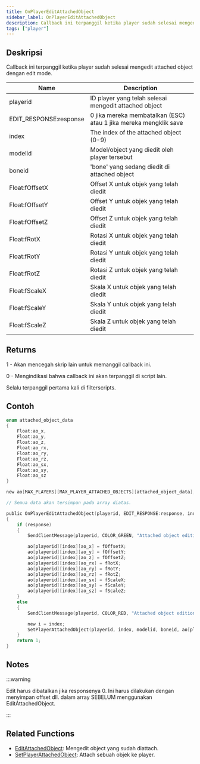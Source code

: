 ```yaml
---
title: OnPlayerEditAttachedObject
sidebar_label: OnPlayerEditAttachedObject
description: Callback ini terpanggil ketika player sudah selesai mengedit attached object dengan edit mode.
tags: ["player"]
---
```


## Deskripsi

Callback ini terpanggil ketika player sudah selesai mengedit attached object dengan edit mode.

| Name                   | Description                                                      |
|------------------------|------------------------------------------------------------------|
| playerid               | ID player yang telah selesai mengedit attached object            |
| EDIT_RESPONSE:response | 0 jika mereka membatalkan (ESC) atau 1 jika mereka mengklik save |
| index                  | The index of the attached object (0-9)                           |
| modelid                | Model/object yang diedit oleh player tersebut                    |
| boneid                 | 'bone' yang sedang diedit di attached object                     |
| Float:fOffsetX         | Offset X untuk objek yang telah diedit                           |
| Float:fOffsetY         | Offset Y untuk objek yang telah diedit                           |
| Float:fOffsetZ         | Offset Z untuk objek yang telah diedit                           |
| Float:fRotX            | Rotasi X untuk objek yang telah diedit                           |
| Float:fRotY            | Rotasi Y untuk objek yang telah diedit                           |
| Float:fRotZ            | Rotasi Z untuk objek yang telah diedit                           |
| Float:fScaleX          | Skala X untuk objek yang telah diedit                            |
| Float:fScaleY          | Skala Y untuk objek yang telah diedit                            |
| Float:fScaleZ          | Skala Z untuk objek yang telah diedit                            |

## Returns

1 - Akan mencegah skrip lain untuk memanggil callback ini.

0 - Mengindikasi bahwa callback ini akan terpanggil di script lain.

Selalu terpanggil pertama kali di filterscripts.

## Contoh

```c
enum attached_object_data
{
    Float:ao_x,
    Float:ao_y,
    Float:ao_z,
    Float:ao_rx,
    Float:ao_ry,
    Float:ao_rz,
    Float:ao_sx,
    Float:ao_sy,
    Float:ao_sz
}

new ao[MAX_PLAYERS][MAX_PLAYER_ATTACHED_OBJECTS][attached_object_data];

// Semua data akan tersimpan pada array diatas.

public OnPlayerEditAttachedObject(playerid, EDIT_RESPONSE:response, index, modelid, boneid, Float:fOffsetX, Float:fOffsetY, Float:fOffsetZ, Float:fRotX, Float:fRotY, Float:fRotZ, Float:fScaleX, Float:fScaleY, Float:fScaleZ)
{
    if (response)
    {
        SendClientMessage(playerid, COLOR_GREEN, "Attached object edition saved.");

        ao[playerid][index][ao_x] = fOffsetX;
        ao[playerid][index][ao_y] = fOffsetY;
        ao[playerid][index][ao_z] = fOffsetZ;
        ao[playerid][index][ao_rx] = fRotX;
        ao[playerid][index][ao_ry] = fRotY;
        ao[playerid][index][ao_rz] = fRotZ;
        ao[playerid][index][ao_sx] = fScaleX;
        ao[playerid][index][ao_sy] = fScaleY;
        ao[playerid][index][ao_sz] = fScaleZ;
    }
    else
    {
        SendClientMessage(playerid, COLOR_RED, "Attached object edition not saved.");

        new i = index;
        SetPlayerAttachedObject(playerid, index, modelid, boneid, ao[playerid][i][ao_x], ao[playerid][i][ao_y], ao[playerid][i][ao_z], ao[playerid][i][ao_rx], ao[playerid][i][ao_ry], ao[playerid][i][ao_rz], ao[playerid][i][ao_sx], ao[playerid][i][ao_sy], ao[playerid][i][ao_sz]);
    }
    return 1;
}
```

## Notes

:::warning

Edit harus dibatalkan jika responsenya 0. Ini harus dilakukan dengan menyimpan offset dll. dalam array SEBELUM menggunakan EditAttachedObject.

:::

## Related Functions

- [EditAttachedObject](../functions/EditAttachedObject): Mengedit object yang sudah diattach.
- [SetPlayerAttachedObject](../functions/SetPlayerAttachedObject): Attach sebuah objek ke player.
